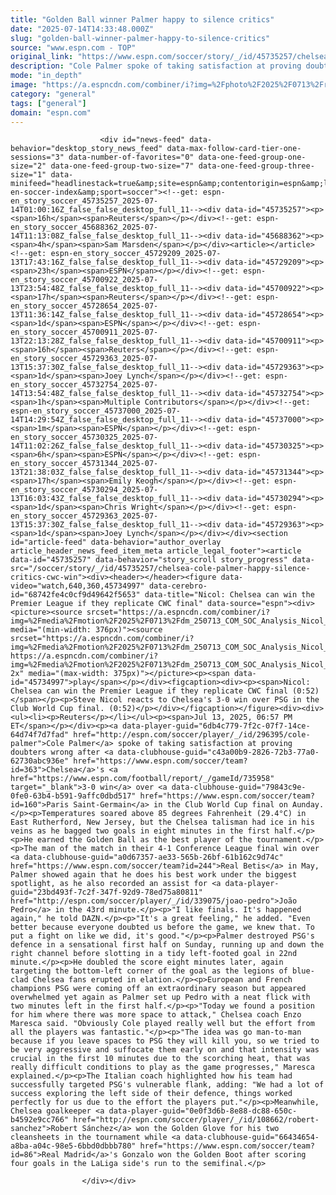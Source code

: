 ```yaml
---
title: "Golden Ball winner Palmer happy to silence critics"
date: "2025-07-14T14:33:48.000Z"
slug: "golden-ball-winner-palmer-happy-to-silence-critics"
source: "www.espn.com - TOP"
original_link: "https://www.espn.com/soccer/story/_/id/45735257/chelsea-cole-palmer-happy-silence-critics-cwc-win"
description: "Cole Palmer spoke of taking satisfaction at proving doubters wrong after Chelsea's 3-0 win over Paris Saint-Germain in the Club World Cup final on Aunday."
mode: "in_depth"
image: "https://a.espncdn.com/combiner/i?img=%2Fphoto%2F2025%2F0713%2Fr1518780_1296x729_16%2D9.jpg"
category: "general"
tags: ["general"]
domain: "espn.com"
---
```

<div id="readability-page-1" class="page"><div id="pane-main" tabindex="-1">

                        <div id="news-feed" data-behavior="desktop_story_news_feed" data-max-follow-card-tier-one-sessions="3" data-number-of-favorites="0" data-one-feed-group-one-size="2" data-one-feed-group-two-size="7" data-one-feed-group-three-size="1" data-minifeed="headlinestack=true&amp;site=espn&amp;contentorigin=espn&amp;lang=en&amp;region=us&amp;pubkey=espn-en-soccer-index&amp;sport=soccer"><!--get: espn-en_story_soccer_45735257_2025-07-14T01:00:16Z_false_false_desktop_full_11--><div data-id="45735257"><p><span>16h</span><span>Reuters</span></p></div><!--get: espn-en_story_soccer_45688362_2025-07-14T11:13:08Z_false_false_desktop_full_11--><div data-id="45688362"><p><span>4h</span><span>Sam Marsden</span></p></div><article></article><!--get: espn-en_story_soccer_45729209_2025-07-13T17:43:16Z_false_false_desktop_full_11--><div data-id="45729209"><p><span>23h</span><span>ESPN</span></p></div><!--get: espn-en_story_soccer_45700922_2025-07-13T23:54:48Z_false_false_desktop_full_11--><div data-id="45700922"><p><span>17h</span><span>Reuters</span></p></div><!--get: espn-en_story_soccer_45728654_2025-07-13T11:36:14Z_false_false_desktop_full_11--><div data-id="45728654"><p><span>1d</span><span>ESPN</span></p></div><!--get: espn-en_story_soccer_45700911_2025-07-13T22:13:28Z_false_false_desktop_full_11--><div data-id="45700911"><p><span>16h</span><span>Reuters</span></p></div><!--get: espn-en_story_soccer_45729363_2025-07-13T15:37:30Z_false_false_desktop_full_11--><div data-id="45729363"><p><span>1d</span><span>Joey Lynch</span></p></div><!--get: espn-en_story_soccer_45732754_2025-07-14T13:54:48Z_false_false_desktop_full_11--><div data-id="45732754"><p><span>1h</span><span>Multiple Contributors</span></p></div><!--get: espn-en_story_soccer_45737000_2025-07-14T14:29:54Z_false_false_desktop_full_11--><div data-id="45737000"><p><span>1m</span><span>ESPN</span></p></div><!--get: espn-en_story_soccer_45730325_2025-07-14T11:02:26Z_false_false_desktop_full_11--><div data-id="45730325"><p><span>6h</span><span>ESPN</span></p></div><!--get: espn-en_story_soccer_45731344_2025-07-13T21:38:03Z_false_false_desktop_full_11--><div data-id="45731344"><p><span>17h</span><span>Emily Keogh</span></p></div><!--get: espn-en_story_soccer_45730294_2025-07-13T16:03:43Z_false_false_desktop_full_11--><div data-id="45730294"><p><span>1d</span><span>Chris Wright</span></p></div><!--get: espn-en_story_soccer_45729363_2025-07-13T15:37:30Z_false_false_desktop_full_11--><div data-id="45729363"><p><span>1d</span><span>Joey Lynch</span></p></div></div><section id="article-feed" data-behavior="author_overlay article_header_news_feed_item_meta article_legal_footer"><article data-id="45735257" data-behavior="story_scroll story_progress" data-src="/soccer/story/_/id/45735257/chelsea-cole-palmer-happy-silence-critics-cwc-win"><div><header></header><figure data-video="watch,640,360,45734997" data-cerebro-id="68742fe4c0cf9d49642f5653" data-title="Nicol: Chelsea can win the Premier League if they replicate CWC final" data-source="espn"><div><picture><source srcset="https://a.espncdn.com/combiner/i?img=%2Fmedia%2Fmotion%2F2025%2F0713%2Fdm_250713_COM_SOC_Analysis_Nicol_Chelsea_can_win_the_Premier_League_if_they_replicate_CWC_final_GLOBAL_2025%2Fdm_250713_COM_SOC_Analysis_Nicol_Chelsea_can_win_the_Premier_League_if_they_replicate_CWC_final_GLOBAL_2025.jpg&amp;w=943&amp;h=530&amp;cquality=80&amp;format=jpg" media="(min-width: 376px)"><source srcset="https://a.espncdn.com/combiner/i?img=%2Fmedia%2Fmotion%2F2025%2F0713%2Fdm_250713_COM_SOC_Analysis_Nicol_Chelsea_can_win_the_Premier_League_if_they_replicate_CWC_final_GLOBAL_2025%2Fdm_250713_COM_SOC_Analysis_Nicol_Chelsea_can_win_the_Premier_League_if_they_replicate_CWC_final_GLOBAL_2025.jpg&amp;w=375&amp;cquality=80, https://a.espncdn.com/combiner/i?img=%2Fmedia%2Fmotion%2F2025%2F0713%2Fdm_250713_COM_SOC_Analysis_Nicol_Chelsea_can_win_the_Premier_League_if_they_replicate_CWC_final_GLOBAL_2025%2Fdm_250713_COM_SOC_Analysis_Nicol_Chelsea_can_win_the_Premier_League_if_they_replicate_CWC_final_GLOBAL_2025.jpg&amp;w=750&amp;cquality=40&amp;format=jpg 2x" media="(max-width: 375px)"></picture><p><span data-id="45734997">play</span></p></div><figcaption><div><p><span>Nicol: Chelsea can win the Premier League if they replicate CWC final (0:52)</span></p><p>Steve Nicol reacts to Chelsea's 3-0 win over PSG in the Club World Cup final. (0:52)</p></div></figcaption></figure><div><div><ul><li><p>Reuters</p></li></ul><p><span>Jul 13, 2025, 06:57 PM ET</span></p></div><p><a data-player-guid="6db4c779-7f2c-07f7-14ce-64d74f7d7fad" href="http://espn.com/soccer/player/_/id/296395/cole-palmer">Cole Palmer</a> spoke of taking satisfaction at proving doubters wrong after <a data-clubhouse-guid="c43a00b9-2826-72b3-77a0-62730abc936e" href="https://www.espn.com/soccer/team?id=363">Chelsea</a>'s <a href="https://www.espn.com/football/report/_/gameId/735958" target="_blank">3-0 win</a> over <a data-clubhouse-guid="79843c9e-0fe0-63b4-b591-9affc0dbd517" href="https://www.espn.com/soccer/team?id=160">Paris Saint-Germain</a> in the Club World Cup final on Aunday.</p><p>Temperatures soared above 85 degrees Fahrenheit (29.4°C) in East Rutherford, New Jersey, but the Chelsea talisman had ice in his veins as he bagged two goals in eight minutes in the first half.</p><p>He earned the Golden Ball as the best player of the tournament.</p><p>The man of the match in their 4-1 Conference League final win over <a data-clubhouse-guid="a0d67357-ae33-565b-26bf-61b162c9d74c" href="https://www.espn.com/soccer/team?id=244">Real Betis</a> in May, Palmer showed again that he does his best work under the biggest spotlight, as he also recorded an assist for <a data-player-guid="23bd493f-7c2f-347f-92d9-78ed75a80811" href="http://espn.com/soccer/player/_/id/339075/joao-pedro">João Pedro</a> in the 43rd minute.</p><p>"I like finals. It's happened again," he told DAZN.</p><p>"It's a great feeling," he added. "Even better because everyone doubted us before the game, we knew that. To put a fight on like we did, it's good."</p><p>Palmer destroyed PSG's defence in a sensational first half on Sunday, running up and down the right channel before slotting in a tidy left-footed goal in 22nd minute.</p><p>He doubled the score eight minutes later, again targeting the bottom-left corner of the goal as the legions of blue-clad Chelsea fans erupted in elation.</p><p>European and French champions PSG were coming off an extraordinary season but appeared overwhelmed yet again as Palmer set up Pedro with a neat flick with two minutes left in the first half.</p><p>"Today we found a position for him where there was more space to attack," Chelsea coach Enzo Maresca said. "Obviously Cole played really well but the effort from all the players was fantastic."</p><p>"The idea was go man-to-man because if you leave spaces to PSG they will kill you, so we tried to be very aggressive and suffocate them early on and that intensity was crucial in the first 10 minutes due to the scorching heat, that was really difficult conditions to play as the game progresses," Maresca explained.</p><p>The Italian coach highlighted how his team had successfully targeted PSG's vulnerable flank, adding: "We had a lot of success exploring the left side of their defence, things worked perfectly for us due to the effort the players put."</p><p>Meanwhile, Chelsea goalkeeper <a data-player-guid="0e0f3d6b-8e88-dc88-650c-b4592e9cc766" href="http://espn.com/soccer/player/_/id/108662/robert-sanchez">Robert Sánchez</a> won the Golden Glove for his two cleansheets in the tournament while <a data-clubhouse-guid="66434654-a8ba-a04c-98e5-6bbd0dbbb780" href="https://www.espn.com/soccer/team?id=86">Real Madrid</a>'s Gonzalo won the Golden Boot after scoring four goals in the LaLiga side's run to the semifinal.</p>
</div></div></article></section>

                        
                    </div></div>